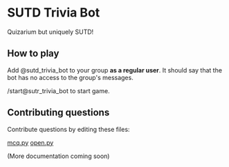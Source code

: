 # SUTD Trivia Bot

Quizarium but uniquely SUTD!

## How to play

Add @sutd_trivia_bot to your group **as a regular user**. It should say that the bot has no access to the group's messages.

/start@sutr_trivia_bot to start game.

## Contributing questions

Contribute questions by editing these files:

[mcq.py](utils/sutd/trivia_bot/data/mcq.py)
[open.py](utils/sutd/trivia_bot/data/open.py)

(More documentation coming soon)